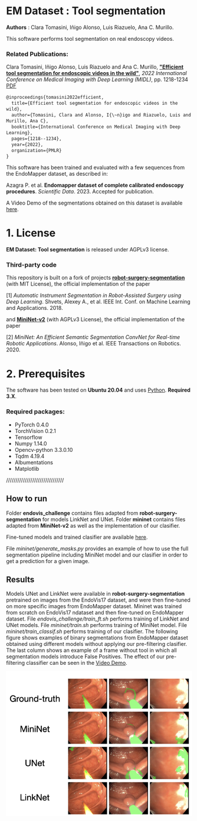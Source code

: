 # EM Dataset : Tool segmentation
**Authors** : Clara Tomasini, Iñigo Alonso, Luis Riazuelo, Ana C. Murillo.

This software performs tool segmentation on real endoscopy videos. 

### Related Publications:

Clara Tomasini, Iñigo Alonso, Luis Riazuelo and Ana C. Murillo, [**"Efficient tool segmentation for endoscopic videos in the wild"**](https://proceedings.mlr.press/v172/tomasini22a.html), *2022 International Conference on Medical Imaging with Deep Learning (MIDL)*, pp. 1218-1234 [PDF](https://proceedings.mlr.press/v172/tomasini22a/tomasini22a.pdf)

```
@inproceedings{tomasini2022efficient,
  title={Efficient tool segmentation for endoscopic videos in the wild},
  author={Tomasini, Clara and Alonso, I{\~n}igo and Riazuelo, Luis and Murillo, Ana C},
  booktitle={International Conference on Medical Imaging with Deep Learning},
  pages={1218--1234},
  year={2022},
  organization={PMLR}
}
```

This software has been trained and evaluated with a few sequences from the EndoMapper dataset, as described in:

Azagra P. et al. **Endomapper dataset of complete calibrated endoscopy procedures**. *Scientific Data*. 2023. Accepted for publication.

A Video Demo of the segmentations obtained on this dataset is available [here](https://drive.google.com/file/d/1anOHK4h19EesMFc_drYFnbcYtOBeTuJb/view?usp=sharing).

# 1. License
**EM Dataset: Tool segmentation** is released under AGPLv3 license. 

### Third-party code
This repository is built on a fork of projects [**robot-surgery-segmentation**](https://github.com/ternaus/robot-surgery-segmentation) (with MIT License), the official implementation of the paper 

[1] *Automatic Instrument Segmentation in Robot-Assisted Surgery using Deep Learning*. Shvets, Alexey A., et al. IEEE Int. Conf. on Machine Learning and Applications. 2018.

and [**MiniNet-v2**](https://github.com/Shathe/MiniNet-v2) (with AGPLv3 License), the official implementation of the paper

[2] *MiniNet: An Efficient Semantic Segmentation ConvNet for Real-time Robotic Applications*. Alonso, Iñigo et al. IEEE Transactions on Robotics. 2020.

# 2. Prerequisites
The software has been tested on **Ubuntu 20.04** and uses [Python](https://www.python.org). **Required 3.X**.

### Required packages:

* PyTorch 0.4.0
* TorchVision 0.2.1
* Tensorflow 
* Numpy 1.14.0
* Opencv-python 3.3.0.10
* Tqdm 4.19.4
* Albumentations
* Matplotlib
  
///////////////////////////////

## How to run
Folder **endovis_challenge** contains files adapted from **robot-surgery-segmentation** for models LinkNet and UNet. 
Folder **mininet** contains files adapted from **MiniNet-v2** as well as the implementation of our clasifier. 

Fine-tuned models and trained clasifier are available [here](https://drive.google.com/drive/folders/1BYyfUek6arVhpgChWuhD6JVQ9-RS4ZNm?usp=sharing). 

File *mininet/generate_masks.py* provides an example of how to use the full segmentation pipeline including MiniNet model and our clasifier in order to get a prediction for a given image.

## Results 
Models UNet and LinkNet were available in **robot-surgery-segmentation** pretrained on images from the EndoVis17 dataset, and were then fine-tuned on more specific images from EndoMapper dataset. Mininet was trained from scratch on EndoVis17 ndataset and then fine-tuned on EndoMapper dataset.
File *endovis_challenge/train_ft.sh* performs training of LinkNet and UNet models. File *mininet/train.sh* performs training of MiniNet model. File *mininet/train_classif.sh* performs training of our clasifier. 
The following figure shows examples of binary segmentations from EndoMapper dataset obtained using different models without applying our pre-filtering clasifier. 
The last column shows an example of a frame without tool in which all segmentation models introduce False Positives. The effect of our pre-filtering classifier can be seen in the [Video Demo](https://drive.google.com/file/d/1anOHK4h19EesMFc_drYFnbcYtOBeTuJb/view?usp=sharing).


![results](/images/results_seg_hculb.png)
